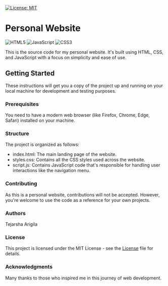 [![License: MIT](https://img.shields.io/badge/License-MIT-yellow.svg)](https://opensource.org/licenses/MIT) 

# Personal Website

![HTML5](https://img.shields.io/badge/html5-%23E34F26.svg?style=for-the-badge&logo=html5&logoColor=white)
![JavaScript](https://img.shields.io/badge/javascript-%23323330.svg?style=for-the-badge&logo=javascript&logoColor=%23F7DF1E)
![CSS3](https://img.shields.io/badge/css3-%231572B6.svg?style=for-the-badge&logo=css3&logoColor=white)

This is the source code for my personal website. It's built using HTML, CSS, and JavaScript with a focus on simplicity and ease of use.

## Getting Started

These instructions will get you a copy of the project up and running on your local machine for development and testing purposes.

### Prerequisites

You need to have a modern web browser (like Firefox, Chrome, Edge, Safari) installed on your machine.

### Structure
The project is organized as follows:

- index.html: The main landing page of the website.
- styles.css: Contains all the CSS styles used across the website.
- script.js: Contains JavaScript code that's responsible for handling user interactions like the navigation menu.
  
### Contributing
As this is a personal website, contributions will not be accepted. However, you're welcome to use the code as a reference for your own projects.

### Authors
Tejarsha Arigila

### License
This project is licensed under the MIT License - see the [License](LICENSE) file for details.

### Acknowledgments
Many thanks to those who inspired me in this journey of web development.
